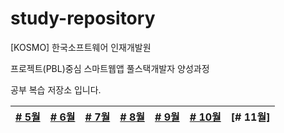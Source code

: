 # study-repository

[KOSMO] 한국소프트웨어 인재개발원

프로젝트(PBL)중심 스마트웹앱 풀스택개발자 양성과정

공부 복습 저장소 입니다.

 [# 5월](https://github.com/SungWoo0315/study-repository/tree/main/5) | [# 6월](https://github.com/SungWoo0315/study-repository/tree/main/6) | [# 7월](https://github.com/SungWoo0315/study-repository/tree/main/7) | [# 8월](https://github.com/SungWoo0315/study-repository/tree/main/8) | [# 9월](https://github.com/SungWoo0315/study-repository/tree/main/9) | [# 10월](https://github.com/SungWoo0315/study-repository/tree/main/10) | [# 11월]
|:----:|:----:|:----:|:----:|:----:|:----:|:----:|

<!-- 
<table style="border-collapse:collapse;" >
    <th>5월</th><th>6월</th><th>7월</th><th>8월</th><th>9월</th><th>10월</th><th>11월</th>
</table> -->